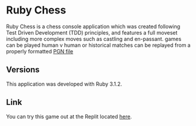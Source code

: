# Ruby Chess

Ruby Chess is a chess console application which was created following Test Driven Development (TDD) principles, and features a full moveset including more complex moves such as castling and en-passant. games can be played human v human or historical matches can be replayed from a properly formatted [PGN file](https://en.wikipedia.org/wiki/Portable_Game_Notation)

## Versions

This application was developed with Ruby 3.1.2.

## Link

You can try this game out at the Replit located [here](https://replit.com/@kevintsander/Chess).
